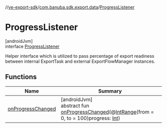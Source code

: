 //[ve-export-sdk](../../../index.md)/[com.banuba.sdk.export.data](../index.md)/[ProgressListener](index.md)

# ProgressListener

[androidJvm]\
interface [ProgressListener](index.md)

Helper interface which is utilized to pass percentage of export readiness between internal ExportTask and external ExportFlowManager instances.

## Functions

| Name | Summary |
|---|---|
| [onProgressChanged](on-progress-changed.md) | [androidJvm]<br>abstract fun [onProgressChanged](on-progress-changed.md)(@[IntRange](https://developer.android.com/reference/kotlin/androidx/annotation/IntRange.html)(from = 0, to = 100)progress: [Int](https://kotlinlang.org/api/latest/jvm/stdlib/kotlin/-int/index.html)) |
